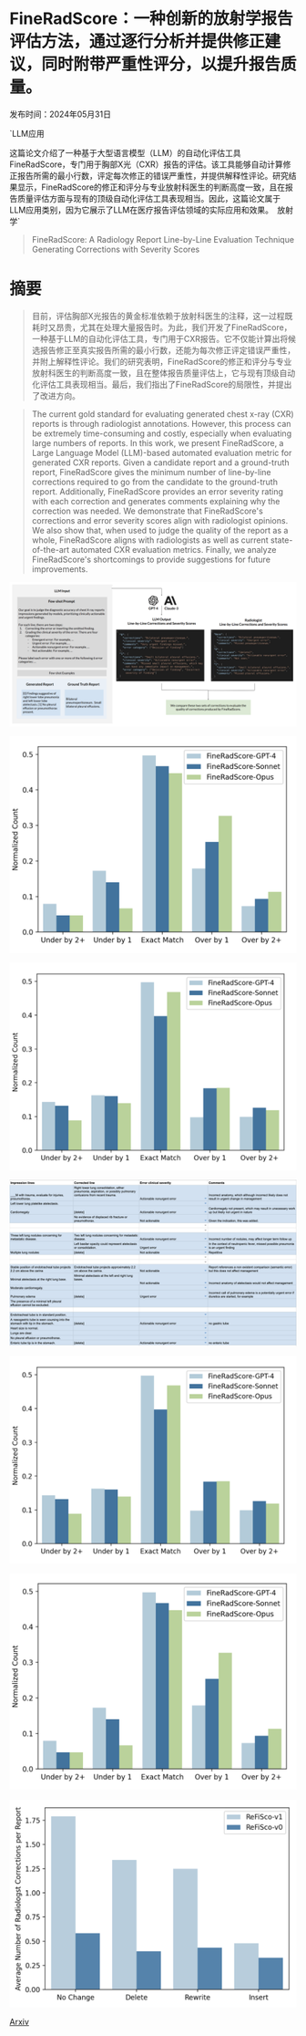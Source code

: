# FineRadScore：一种创新的放射学报告评估方法，通过逐行分析并提供修正建议，同时附带严重性评分，以提升报告质量。

发布时间：2024年05月31日

`LLM应用

这篇论文介绍了一种基于大型语言模型（LLM）的自动化评估工具FineRadScore，专门用于胸部X光（CXR）报告的评估。该工具能够自动计算修正报告所需的最小行数，评定每次修正的错误严重性，并提供解释性评论。研究结果显示，FineRadScore的修正和评分与专业放射科医生的判断高度一致，且在报告质量评估方面与现有的顶级自动化评估工具表现相当。因此，这篇论文属于LLM应用类别，因为它展示了LLM在医疗报告评估领域的实际应用和效果。` `放射学`

> FineRadScore: A Radiology Report Line-by-Line Evaluation Technique Generating Corrections with Severity Scores

# 摘要

> 目前，评估胸部X光报告的黄金标准依赖于放射科医生的注释，这一过程既耗时又昂贵，尤其在处理大量报告时。为此，我们开发了FineRadScore，一种基于LLM的自动化评估工具，专门用于CXR报告。它不仅能计算出将候选报告修正至真实报告所需的最小行数，还能为每次修正评定错误严重性，并附上解释性评论。我们的研究表明，FineRadScore的修正和评分与专业放射科医生的判断高度一致，且在整体报告质量评估上，它与现有顶级自动化评估工具表现相当。最后，我们指出了FineRadScore的局限性，并提出了改进方向。

> The current gold standard for evaluating generated chest x-ray (CXR) reports is through radiologist annotations. However, this process can be extremely time-consuming and costly, especially when evaluating large numbers of reports. In this work, we present FineRadScore, a Large Language Model (LLM)-based automated evaluation metric for generated CXR reports. Given a candidate report and a ground-truth report, FineRadScore gives the minimum number of line-by-line corrections required to go from the candidate to the ground-truth report. Additionally, FineRadScore provides an error severity rating with each correction and generates comments explaining why the correction was needed. We demonstrate that FineRadScore's corrections and error severity scores align with radiologist opinions. We also show that, when used to judge the quality of the report as a whole, FineRadScore aligns with radiologists as well as current state-of-the-art automated CXR evaluation metrics. Finally, we analyze FineRadScore's shortcomings to provide suggestions for future improvements.

![FineRadScore：一种创新的放射学报告评估方法，通过逐行分析并提供修正建议，同时附带严重性评分，以提升报告质量。](../../../paper_images/2405.20613/fineradscore_framework.png)

![FineRadScore：一种创新的放射学报告评估方法，通过逐行分析并提供修正建议，同时附带严重性评分，以提升报告质量。](../../../paper_images/2405.20613/v1_model_comp.png)

![FineRadScore：一种创新的放射学报告评估方法，通过逐行分析并提供修正建议，同时附带严重性评分，以提升报告质量。](../../../paper_images/2405.20613/v0_model_comp.png)

![FineRadScore：一种创新的放射学报告评估方法，通过逐行分析并提供修正建议，同时附带严重性评分，以提升报告质量。](../../../paper_images/2405.20613/appendix-fewshot-prompt-example.png)

![FineRadScore：一种创新的放射学报告评估方法，通过逐行分析并提供修正建议，同时附带严重性评分，以提升报告质量。](../../../paper_images/2405.20613/v0_model_comp.png)

![FineRadScore：一种创新的放射学报告评估方法，通过逐行分析并提供修正建议，同时附带严重性评分，以提升报告质量。](../../../paper_images/2405.20613/v1_model_comp.png)

![FineRadScore：一种创新的放射学报告评估方法，通过逐行分析并提供修正建议，同时附带严重性评分，以提升报告质量。](../../../paper_images/2405.20613/5.1_correction_type.png)

[Arxiv](https://arxiv.org/abs/2405.20613)